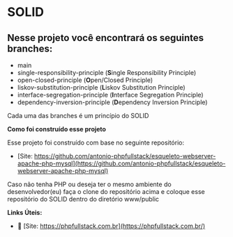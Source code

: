 # SOLID

## Nesse projeto você encontrará os seguintes branches:

- main
- single-responsibility-principle (**S**ingle Responsibility Principle)
- open-closed-principle (**O**pen/Closed Principle)
- liskov-substitution-principle (**L**iskov Substitution Principle)
- interface-segregation-principle (**I**nterface Segregation Principle)
- dependency-inversion-principle (**D**ependency Inversion Principle)

Cada uma das branches é um princípio do SOLID


**Como foi construído esse projeto**

Esse projeto foi construído com base no seguinte repositório:

- [Site: https://github.com/antonio-phpfullstack/esqueleto-webserver-apache-php-mysql](https://github.com/antonio-phpfullstack/esqueleto-webserver-apache-php-mysql)

Caso não tenha PHP ou deseja ter o mesmo ambiente do desenvolvedor(eu) faça o clone do repositório acima e coloque esse repositório do SOLID dentro do diretório www/public

**Links Úteis:**

- :tada: [Site: https://phpfullstack.com.br](https://phpfullstack.com.br/)